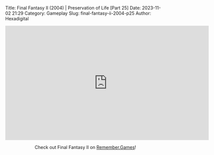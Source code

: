 Title: Final Fantasy II (2004) | Preservation of Life [Part 25]
Date: 2023-11-02 21:29
Category: Gameplay
Slug: final-fantasy-ii-2004-p25
Author: Hexadigital

<center><iframe src="https://www.youtube.com/embed/GYy_jdURJfw?feature=oembed" allow="accelerometer; autoplay; encrypted-media; gyroscope; picture-in-picture" width="640" height="360" frameborder="0"></iframe>

Check out Final Fantasy II on [Remember.Games](https://remember.games/game/6866/final-fantasy-i-ii-dawn-of-souls/)!</center>